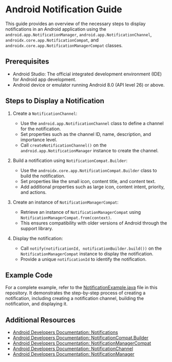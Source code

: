 # Android Notification Guide

This guide provides an overview of the necessary steps to display notifications in an Android application using the `android.app.NotificationManager`, `android.app.NotificationChannel`, `androidx.core.app.NotificationCompat`, and `androidx.core.app.NotificationManagerCompat` classes.

## Prerequisites

- Android Studio: The official integrated development environment (IDE) for Android app development.
- Android device or emulator running Android 8.0 (API level 26) or above.

## Steps to Display a Notification

1. Create a `NotificationChannel`:
   - Use the `android.app.NotificationChannel` class to define a channel for the notification.
   - Set properties such as the channel ID, name, description, and importance level.
   - Call `createNotificationChannel()` on the `android.app.NotificationManager` instance to create the channel.

2. Build a notification using `NotificationCompat.Builder`:
   - Use the `androidx.core.app.NotificationCompat.Builder` class to build the notification.
   - Set properties like the small icon, content title, and content text.
   - Add additional properties such as large icon, content intent, priority, and actions.

3. Create an instance of `NotificationManagerCompat`:
   - Retrieve an instance of `NotificationManagerCompat` using `NotificationManagerCompat.from(context)`.
   - This ensures compatibility with older versions of Android through the support library.

4. Display the notification:
   - Call `notify(notificationId, notificationBuilder.build())` on the `NotificationManagerCompat` instance to display the notification.
   - Provide a unique `notificationId` to identify the notification.

## Example Code

For a complete example, refer to the [NotificationExample.java](NotificationExample.java) file in this repository. It demonstrates the step-by-step process of creating a notification, including creating a notification channel, building the notification, and displaying it.

## Additional Resources

- [Android Developers Documentation: Notifications](https://developer.android.com/guide/topics/ui/notifiers/notifications)
- [Android Developers Documentation: NotificationCompat.Builder](https://developer.android.com/reference/androidx/core/app/NotificationCompat.Builder)
- [Android Developers Documentation: NotificationManagerCompat](https://developer.android.com/reference/androidx/core/app/NotificationManagerCompat)
- [Android Developers Documentation: NotificationChannel](https://developer.android.com/reference/android/app/NotificationChannel)
- [Android Developers Documentation: NotificationManager](https://developer.android.com/reference/android/app/NotificationManager)

